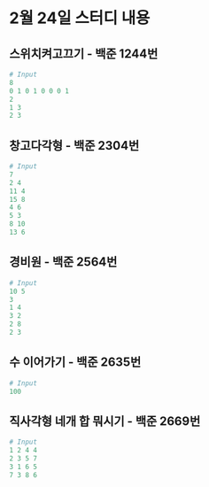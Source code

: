 # 2월 24일 스터디 내용

## 스위치켜고끄기 - 백준 1244번

```python
# Input
8
0 1 0 1 0 0 0 1
2
1 3
2 3
```



## 창고다각형 - 백준 2304번

```python
# Input
7
2 4
11 4
15 8
4 6
5 3
8 10
13 6
```



## 경비원 - 백준 2564번

```python
# Input
10 5
3
1 4
3 2
2 8
2 3
```



## 수 이어가기 - 백준 2635번

```python
# Input
100
```





## 직사각형 네개 합 뭐시기 - 백준 2669번

```python
# Input
1 2 4 4
2 3 5 7
3 1 6 5
7 3 8 6
```

